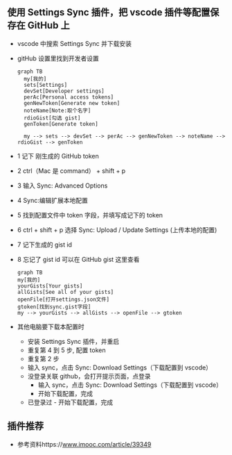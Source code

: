 ## 使用 Settings Sync 插件，把 vscode 插件等配置保存在 GitHub 上

- vscode 中搜索 Settings Sync 并下载安装
- gitHub 设置里找到开发者设置

  ```mermaid
  graph TB
    my[我的]
    sets[Settings]
    devSet[Developer settings]
    perAc[Personal access tokens]
    genNewToken[Generate new token]
    noteName[Note:取个名字]
    rdioGist[勾选 gist]
    genToken[Generate token]

    my --> sets --> devSet --> perAc --> genNewToken --> noteName --> rdioGist --> genToken

  ```

- 1 记下 刚生成的 GitHub token
- 2 ctrl（Mac 是 command） + shift + p
- 3 输入 Sync: Advanced Options
- 4 Sync:编辑扩展本地配置
- 5 找到配置文件中 token 字段，并填写成记下的 token
- 6 ctrl + shift + p 选择 Sync: Upload / Update Settings (上传本地的配置)
- 7 记下生成的 gist id
- 8 忘记了 gist id 可以在 GitHub gist 这里查看

  ```mermaid
  graph TB
  my[我的]
  yourGists[Your gists]
  allGists[See all of your gists]
  openFile[打开settings.json文件]
  gtoken[找到sync.gist字段]
  my --> yourGists --> allGists --> openFile --> gtoken

  ```

- 其他电脑要下载本配置时
  - 安装 Settings Sync 插件，并重启
  - 重复第 4 到 5 步, 配置 token
  - 重复第 2 步
  - 输入 sync，点击 Sync: Download Settings（下载配置到 vscode）
  - 没登录关联 github，会打开提示页面，点登录
    - 输入 sync，点击 Sync: Download Settings（下载配置到 vscode）
    - 开始下载配置，完成
  - 已登录过 - 开始下载配置，完成

## 插件推荐

- 参考资料https://www.imooc.com/article/39349
